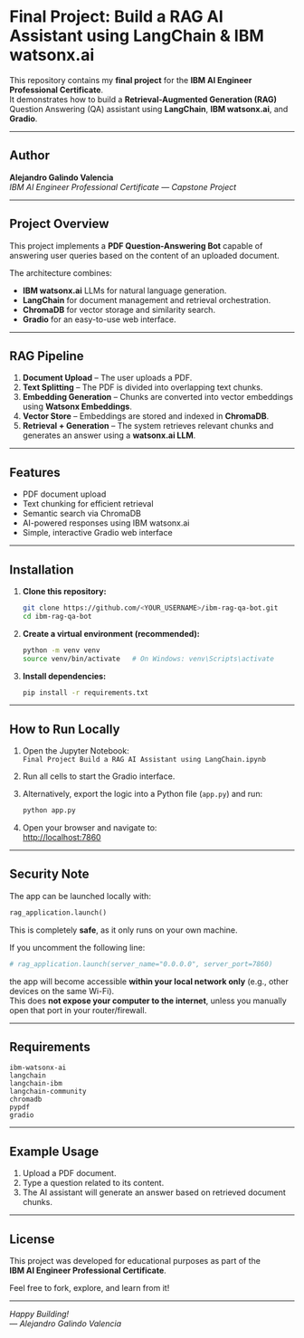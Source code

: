 #  Final Project: Build a RAG AI Assistant using LangChain & IBM watsonx.ai

This repository contains my **final project** for the **IBM AI Engineer Professional Certificate**.  
It demonstrates how to build a **Retrieval-Augmented Generation (RAG)** Question Answering (QA) assistant using **LangChain**, **IBM watsonx.ai**, and **Gradio**.

---

##  Author
**Alejandro Galindo Valencia**  
*IBM AI Engineer Professional Certificate — Capstone Project*

---

##  Project Overview

This project implements a **PDF Question-Answering Bot** capable of answering user queries based on the content of an uploaded document.  

The architecture combines:
- **IBM watsonx.ai** LLMs for natural language generation.
- **LangChain** for document management and retrieval orchestration.
- **ChromaDB** for vector storage and similarity search.
- **Gradio** for an easy-to-use web interface.

---

##  RAG Pipeline

1. **Document Upload** – The user uploads a PDF.
2. **Text Splitting** – The PDF is divided into overlapping text chunks.
3. **Embedding Generation** – Chunks are converted into vector embeddings using **Watsonx Embeddings**.
4. **Vector Store** – Embeddings are stored and indexed in **ChromaDB**.
5. **Retrieval + Generation** – The system retrieves relevant chunks and generates an answer using a **watsonx.ai LLM**.

---

##  Features

-  PDF document upload  
-  Text chunking for efficient retrieval  
-  Semantic search via ChromaDB  
-  AI-powered responses using IBM watsonx.ai  
-  Simple, interactive Gradio web interface  

---

##  Installation

1. **Clone this repository:**
   ```bash
   git clone https://github.com/<YOUR_USERNAME>/ibm-rag-qa-bot.git
   cd ibm-rag-qa-bot
   ```

2. **Create a virtual environment (recommended):**
   ```bash
   python -m venv venv
   source venv/bin/activate   # On Windows: venv\Scripts\activate
   ```

3. **Install dependencies:**
   ```bash
   pip install -r requirements.txt
   ```

---

##  How to Run Locally

1. Open the Jupyter Notebook:  
   `Final Project Build a RAG AI Assistant using LangChain.ipynb`

2. Run all cells to start the Gradio interface.

3. Alternatively, export the logic into a Python file (`app.py`) and run:
   ```bash
   python app.py
   ```

4. Open your browser and navigate to:  
    [http://localhost:7860](http://localhost:7860)

---

##  Security Note

The app can be launched locally with:
```python
rag_application.launch()
```

This is completely **safe**, as it only runs on your own machine.  

If you uncomment the following line:
```python
# rag_application.launch(server_name="0.0.0.0", server_port=7860)
```
the app will become accessible **within your local network only** (e.g., other devices on the same Wi-Fi).  
This does **not expose your computer to the internet**, unless you manually open that port in your router/firewall.

---

##  Requirements

```text
ibm-watsonx-ai
langchain
langchain-ibm
langchain-community
chromadb
pypdf
gradio
```

---

##  Example Usage

1. Upload a PDF document.
2. Type a question related to its content.
3. The AI assistant will generate an answer based on retrieved document chunks.

---

##  License

This project was developed for educational purposes as part of the  
**IBM AI Engineer Professional Certificate**.

Feel free to fork, explore, and learn from it! 

---

*Happy Building!*   
— *Alejandro Galindo Valencia*
